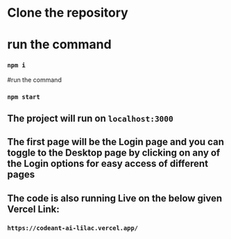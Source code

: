# Clone the repository
# run the command
### `npm i`
#run the command
### `npm start`

## The project will run on `localhost:3000`
## The first page will be the Login page and you can toggle to the Desktop page by clicking on any of the Login options for easy access of different pages
## The code is also running Live on the below given Vercel Link:
### `https://codeant-ai-lilac.vercel.app/`

